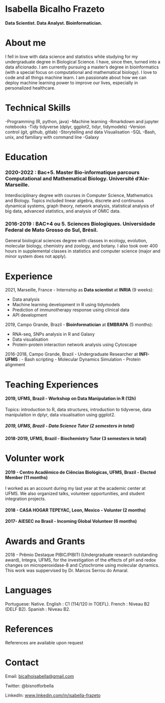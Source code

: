 
# Isabella Bicalho Frazeto

#### Data Scientist. Data Analyst. Bioinformatician.

# About me

I fell in love with data science and statistics while studying for my undergraduate degree in Biological Science. I have, since then, turned into a data aficionado. I am currently pursuing a master’s degree in bioinformatics (with a special focus on computational and mathematical biology). I love to code and all things machine learn. I am passionate about how we can deploy machine learning power to improve our lives, especially in personalized healthcare.


# Technical Skills

-Programming (R, python, java)
-Machine learning
-Rmarkdown and jupyter notebooks
-Tidy tidyverse (dplyr, ggplot2, tidyr, tidymodels)
-Version control (git, github, gitlab)
-Storytelling and data Visualisation
-SQL
-Bash, unix, and familiary with command line
-Galaxy  

# Education

### 2020-2022 : Bac+5. Master Bio-informatique parcours Computational and Mathematical Biology. Université d’Aix-Marseille.
Interdisciplinary degree with courses in Computer Science, Mathematics and Biology. Topics included linear algebra, discrete and continuous dynamical systems, graph theory, network analysis, statistical analysis of big data, advanced statistics, and analysis of OMIC data.

### 2016-2019 : BAC+4 ou 5. Sciences Biologiques. Universidade Federal de Mato Grosso do Sul, Brésil.
General biological sciences degree with classes in ecology, evolution, molecular biology, chemistry and zoology, and botany. I also took over 400 hours in supplemental classes in statistics and computer science (major and minor system does not apply).

# Experience

2021, Marseille, France - Internship as **Data scientist** at **INRIA** (9 weeks):
 - Data analysis
 - Machine learning development in R using tidymodels
 - Prediction of immunotherapy response using clinical data
 - API development


2019, Campo Grande, Brazil - **Bioinformatician** at  **EMBRAPA** (5 months):
  - RNA-seq, SNPs analysis in R and Galaxy
  - Data visualisation
  - Protein-protein interaction network analysis using Cytoscape


2016-2018, Campo Grande, Brazil - Undergraduate Researcher at **INFI- UFMS** :
    - Bash scripting
    - Molecular Dynamics Simulation
    - Protein alignment

# Teaching Experiences


#### 2019, UFMS, Brazil - Workshop on Data Manipulation in R (12h)
Topics: introduction to R, data structures, introduction to tidyverse, data manipulation in dplyr, data visualisation using ggplot2.

##### 2019, UFMS, Brazil - Data Science Tutor (2 semesters in total)

#### 2018-2019, UFMS, Brazil - Biochemistry Tutor  (3 semesters in total)


# Volunter work

#### 2019 - Centro Acadêmico de Ciências Biológicas, UFMS, Brazil - Elected Member (11 months)
I worked as an account during my last year at the academic center at UFMS. We also organized talks, volunteer opportunities, and student integration projects.

#### 2018 -  CASA HOGAR TEPEYAC, Leon, Mexico - Volunter (2 months)

#### 2017- AIESEC no Brasil - Incoming Global Volunteer (6 months)


# Awards and Grants

2018 - Prêmio Destaque PIBIC/PIBITI (Undergraduate research outstanding award),  Integra, UFMS, for the investigation of the effects of pH and redox changes on microperoxidase-8 and Cytochrome using molecular dynamics. This work was suppervised by Dr. Marcos Serrou do Amaral.


# Languages

Portuguese:  Native.
English : C1 (114/120 in TOEFL).
French : Niveau B2 (DELF B2).
Spanish : Niveau B2.


# References

References are available upon request

# Contact

Email: bicalhoisabella@gmail.com

Twitter: @bisnotforbella

LinkedIn: www.linkedin.com/in/isabella-frazeto
